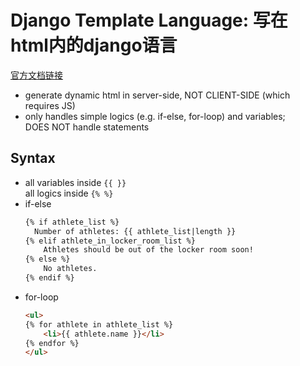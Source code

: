 # Django Template Language: 写在html内的django语言
[官方文档链接](https://docs.djangoproject.com/en/dev/ref/templates/language/)  
- generate dynamic html in server-side, NOT CLIENT-SIDE (which requires JS)  
- only handles simple logics (e.g. if-else, for-loop) and variables;   
  DOES NOT handle statements  
  
## Syntax
- all variables inside `{{ }}`  
  all logics inside `{% %}`
- if-else  
  ```html
  {% if athlete_list %}
    Number of athletes: {{ athlete_list|length }}
  {% elif athlete_in_locker_room_list %}
      Athletes should be out of the locker room soon!
  {% else %}
      No athletes.
  {% endif %}
  ```
- for-loop
  ```html
  <ul>
  {% for athlete in athlete_list %}
      <li>{{ athlete.name }}</li>
  {% endfor %}
  </ul>
  ```
